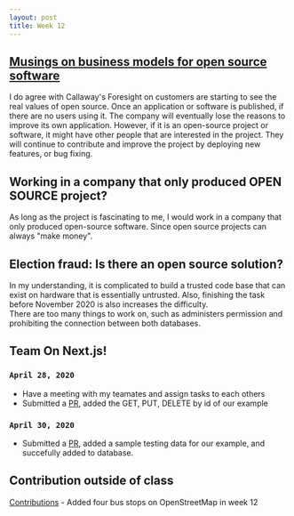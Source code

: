 ```yaml
---
layout: post
title: Week 12
---
```


[Musings on business models for open source software](https://spot.livejournal.com/327801.html)
---
I do agree with Callaway's Foresight on customers are starting to see the real values of open source. 
Once an application or software is published, if there are no users using it. The company will eventually 
lose the reasons to improve its own application. However, if it is an open-source project or software, 
it might have other people that are interested in the project. They will continue to contribute and improve the 
project by deploying new features, or bug fixing. 

Working in a company that only produced OPEN SOURCE project?
---
As long as the project is fascinating to me, I would work in a company that only produced open-source software. 
Since open source projects can always "make money".

Election fraud: Is there an open source solution?
---
In my understanding, it is complicated to build a trusted code base that can exist on hardware that is essentially untrusted. Also, finishing the task before November 2020 is also increases the difficulty.  
There are too many things to work on, such as administers permission and prohibiting the connection between both databases. 

Team On Next.js!
---
### `April 28, 2020`
- Have a meeting with my teamates and assign tasks to each others
- Submitted a [PR](https://github.com/hunter-college-ossd-spr-2020/next.js/pull/13), added the GET, PUT, DELETE by id of our example

### `April 30, 2020`
- Submitted a [PR](https://github.com/hunter-college-ossd-spr-2020/next.js/pull/15), added a sample testing data for our example, and succefully added to database.

Contribution outside of class
---
[Contributions](https://hunter-college-ossd-spr-2020.github.io/chislee0708-weekly/contributions/) - Added four bus stops on OpenStreetMap in week 12


